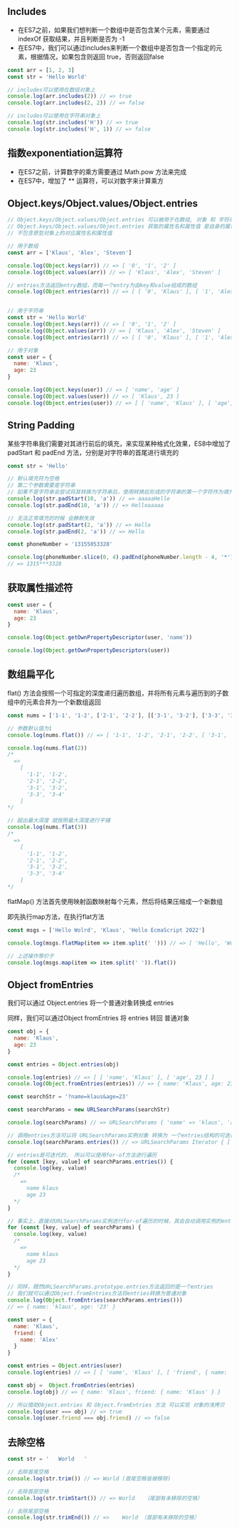 ## Includes

- 在ES7之前，如果我们想判断一个数组中是否包含某个元素，需要通过 indexOf 获取结果，并且判断是否为 -1
- 在ES7中，我们可以通过includes来判断一个数组中是否包含一个指定的元素，根据情况，如果包含则返回 true，否则返回false

```js
const arr = [1, 2, 3]
const str = 'Hello World'

// includes可以使用在数组对象上
console.log(arr.includes(2)) // => true
console.log(arr.includes(2, 2)) // => false

// includes可以使用在字符串对象上
console.log(str.includes('H')) // => true
console.log(str.includes('H', 1)) // => false
```



## 指数exponentiation运算符

- 在ES7之前，计算数字的乘方需要通过 Math.pow 方法来完成
- 在ES7中，增加了 ** 运算符，可以对数字来计算乘方



## Object.keys/Object.values/Object.entries

```js
// Object.keys/Object.values/Object.entries 可以被用于在数组, 对象 和 字符串上
// Object.keys/Object.values/Object.entries 获取的属性名和属性值 是自身的属性名和属性值
// 不包含原型对象上的对应属性名和属性值

// 用于数组
const arr = ['Klaus', 'Alex', 'Steven']

console.log(Object.keys(arr)) // => [ '0', '1', '2' ]
console.log(Object.values(arr)) // => [ 'Klaus', 'Alex', 'Steven' ]

// entries方法返回entry数组，而每一个entry为由key和value组成的数组
console.log(Object.entries(arr)) // => [ [ '0', 'Klaus' ], [ '1', 'Alex' ], [ '2', 'Steven' ] ]


// 用于字符串
const str = 'Hello World'
console.log(Object.keys(arr)) // => [ '0', '1', '2' ]
console.log(Object.values(arr)) // => [ 'Klaus', 'Alex', 'Steven' ]
console.log(Object.entries(arr)) // => [ [ '0', 'Klaus' ], [ '1', 'Alex' ], [ '2', 'Steven' ] ]

// 用于对象
const user = {
  name: 'Klaus',
  age: 23
}

console.log(Object.keys(user)) // => [ 'name', 'age' ]
console.log(Object.values(user)) // => [ 'Klaus', 23 ]
console.log(Object.entries(user)) // => [ [ 'name', 'Klaus' ], [ 'age', 23 ] ]
```



## String Padding

某些字符串我们需要对其进行前后的填充，来实现某种格式化效果，ES8中增加了 padStart 和 padEnd 方法，分别是对字符串的首尾进行填充的

```js
const str = 'Hello'

// 默认填充符为空格
// 第二个参数需要是字符串
// 如果不是字符串会尝试将其转换为字符串后，使用转换后形成的字符串的第一个字符作为填充字符
console.log(str.padStart(10, 'a')) // => aaaaaHello
console.log(str.padEnd(10, 'a')) // => Helloaaaaa

// 无法正常填充的时候 会静默失效
console.log(str.padStart(2, 'a')) // => Hello
console.log(str.padEnd(2, 'a')) // => Hello
```

```js
const phoneNumber = '13155053328'

console.log(phoneNumber.slice(0, 4).padEnd(phoneNumber.length - 4, '*') + phoneNumber.slice(-4)) 
// => 1315***3328
```



## 获取属性描述符

```js
const user = {
  name: 'Klaus',
  age: 23
}

console.log(Object.getOwnPropertyDescriptor(user, 'name'))

console.log(Object.getOwnPropertyDescriptors(user))
```



## 数组扁平化

flat() 方法会按照一个可指定的深度递归遍历数组，并将所有元素与遍历到的子数组中的元素合并为一个新数组返回

```js
const nums = ['1-1', '1-2', ['2-1', '2-2'], [['3-1', '3-2'], ['3-3', '3-4']]]

// 参数默认值为1
console.log(nums.flat()) // => [ '1-1', '1-2', '2-1', '2-2', [ '3-1', '3-2' ], [ '3-3', '3-4' ] ]

console.log(nums.flat(2))
/*
  =>
    [
      '1-1', '1-2',
      '2-1', '2-2',
      '3-1', '3-2',
      '3-3', '3-4'
    ]
*/

// 超出最大深度 就按照最大深度进行平铺
console.log(nums.flat(3))
/*
  =>
    [
      '1-1', '1-2',
      '2-1', '2-2',
      '3-1', '3-2',
      '3-3', '3-4'
    ]
*/
```



flatMap() 方法首先使用映射函数映射每个元素，然后将结果压缩成一个新数组

即先执行map方法，在执行flat方法

```js
const msgs = ['Hello Wolrd', 'Klaus', 'Hello EcmaScript 2022']

console.log(msgs.flatMap(item => item.split(' '))) // => [ 'Hello', 'Wolrd', 'Klaus', 'Hello', 'EcmaScript', '2022' ]

// 上述操作等价于
console.log(msgs.map(item => item.split(' ')).flat())
```



## Object fromEntries

我们可以通过 Object.entries 将一个普通对象转换成 entries

同样，我们可以通过Object fromEntries 将 entries 转回 普通对象

```js
const obj = {
  name: 'Klaus',
  age: 23
}

const entries = Object.entries(obj)

console.log(entries) // => [ [ 'name', 'Klaus' ], [ 'age', 23 ] ]
console.log(Object.fromEntries(entries)) // => { name: 'Klaus', age: 23 }
```

```js
const searchStr = '?name=klaus&age=23'

const searchParams = new URLSearchParams(searchStr)

console.log(searchParams) // => URLSearchParams { 'name' => 'klaus', 'age' => '23' }

// 调用entries方法可以将 URLSearchParams实例对象 转换为 一个entries结构的可迭代对象
console.log(searchParams.entries()) // => URLSearchParams Iterator { [ 'name', 'klaus' ], [ 'age', '23' ] }

// entries是可迭代的， 所以可以使用for-of方法进行遍历
for (const [key, value] of searchParams.entries()) {
  console.log(key, value)
  /*
    =>
      name klaus
      age 23
  */
}

// 事实上，直接对URLSearchParams实例进行for-of遍历的时候，其会自动调用实例的entries方法
for (const [key, value] of searchParams) {
  console.log(key, value)
  /*
    =>
      name klaus
      age 23
  */
}

// 同样，既然URLSearchParams.prototype.entries方法返回的是一个entries
// 我们就可以通过Object.fromEntries方法将entries转换为普通对象
console.log(Object.fromEntries(searchParams.entries()))
// => { name: 'klaus', age: '23' }
```

```js
const user = {
  name: 'Klaus',
  friend: {
    name: 'Alex'
  }
}

const entries = Object.entries(user)
console.log(entries) // => [ [ 'name', 'Klaus' ], [ 'friend', { name: 'Klaus' } ] ]

const obj =  Object.fromEntries(entries)
console.log(obj) // => { name: 'Klaus', friend: { name: 'Klaus' } }

// 所以借助Object.entries 和 Object.fromEntries 方法 可以实现 对象的浅拷贝
console.log(user === obj) // => true
console.log(user.friend === obj.friend) // => false
```



## 去除空格

```js
const str = '   World   '

// 去除首尾空格
console.log(str.trim()) // => World (首尾空格皆被移除)

// 去除首部空格
console.log(str.trimStart()) // => World   （尾部有未移除的空格）

// 去除尾部空格
console.log(str.trimEnd()) // =>    World （首部有未移除的空格）
```